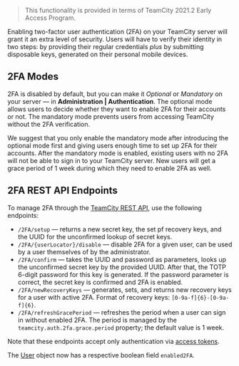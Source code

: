 [//]: # (title: Enabling Two-Factor Authentication)
[//]: # (auxiliary-id: Enabling Two-Factor Authentication)

>This functionality is provided in terms of TeamCity 2021.2 Early Access Program.

Enabling two-factor user authentication (2FA) on your TeamCity server will grant it an extra level of security. Users will have to verify their identity in two steps: by providing their regular credentials _plus_ by submitting disposable keys, generated on their personal mobile devices.

## 2FA Modes

2FA is disabled by default, but you can make it _Optional_ or _Mandatory_ on your server — in __Administration | Authentication__. The optional mode allows users to decide whether they want to enable 2FA for their accounts or not. The mandatory mode prevents users from accessing TeamCity without the 2FA verification.

We suggest that you only enable the mandatory mode after introducing the optional mode first and giving users enough time to set up 2FA for their accounts. After the mandatory mode is enabled, existing users with no 2FA will not be able to sign in to your TeamCity server. New users will get a grace period of 1 week during which they need to enable 2FA as well.

## 2FA REST API Endpoints

To manage 2FA through the [TeamCity REST API](https://www.jetbrains.com/help/teamcity/rest/teamcity-rest-api-documentation.html), use the following endpoints:

* `/2FA/setup` — returns a new secret key, the set pf recovery keys, and the UUID for the unconfirmed lookup of secret keys.
* `/2FA/{userLocator}/disable` — disable 2FA for a given user, can be used by a user themselves of by the administrator.
* `/2FA/confirm` — takes the UUID and password as parameters, looks up the unconfirmed secret key by the provided UUID. After that, the TOTP 6-digit password for this key is generated. If the password parameter is correct, the secret key is confirmed and 2FA is enabled.
* `/2FA/newRecoveryKeys` — generates, sets, and returns new recovery keys for a user with active 2FA. Format of recovery keys: `[0-9a-f]{6}-[0-9a-f]{6}`.
* `/2FA/refreshGracePeriod` — refreshes the period when a user can sign in without enabled 2FA. The period is managed by the `teamcity.auth.2fa.grace.period` property; the default value is 1 week.

Note that these endpoints accept only authentication via [access tokens](configuring-authentication-settings.md#Token-Based+Authentication).

The [User](https://www.jetbrains.com/help/teamcity/rest/user.html) object now has a respective boolean field `enabled2FA`.